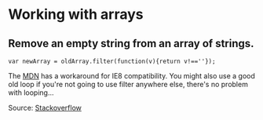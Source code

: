 # Working with arrays

## Remove an empty string from an array of strings.

    var newArray = oldArray.filter(function(v){return v!==''});

The [MDN](https://developer.mozilla.org/en-US/docs/Web/JavaScript/Reference/Global_Objects/Array/filter) has a workaround for IE8 compatibility. You might also use a good old loop if you're not going to use filter anywhere else, there's no problem with looping...

Source: [Stackoverflow](http://stackoverflow.com/questions/14453670/remove-an-empty-string-from-array-of-strings-jquery)
